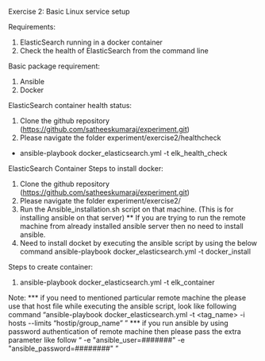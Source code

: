Exercise 2: Basic Linux service setup


Requirements: 

1. ElasticSearch running in a docker container
2. Check the health of ElasticSearch from the command line

Basic package requirement:
1. Ansible
2. Docker

ElasticSearch container health status:
1. Clone the github repository (https://github.com/satheeskumaraj/experiment.git)
2. Please navigate the folder experiment/exercise2/healthcheck
* ansible-playbook docker_elasticsearch.yml -t elk_health_check

ElasticSearch Container Steps to install docker:

1. Clone the github repository (https://github.com/satheeskumaraj/experiment.git)
2. Please navigate the folder experiment/exercise2/
3. Run the Ansible_installation.sh script on that machine. (This is for installing ansible on that server) ** If you are trying to run the remote machine from already installed ansible server then no need to install ansible.
4. Need to install docket by executing the ansible script by using the below command
ansible-playbook docker_elasticsearch.yml -t docker_install


Steps to create container:
1. ansible-playbook docker_elasticsearch.yml -t elk_container


Note: *** if you need to mentioned particular remote machine the please use that host file while executing the ansible script, look like following command “ansible-playbook docker_elasticsearch.yml -t <tag_name> -i hosts --limits “hostip/group_name” ”
         *** if you run ansible by using password authentication of remote machine then please pass the extra parameter like follow “ -e "ansible_user=#######" -e "ansible_password=########" ”